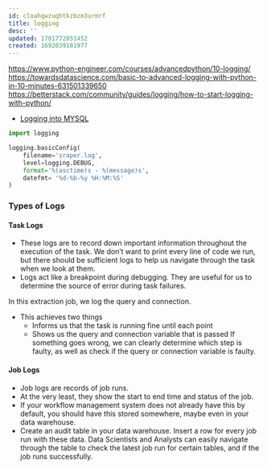 ```yaml
---
id: cloahqwzuqhtkzbzm3urmrf
title: logging
desc: ''
updated: 1701772051452
created: 1692039181977
---
```

https://www.python-engineer.com/courses/advancedpython/10-logging/
https://towardsdatascience.com/basic-to-advanced-logging-with-python-in-10-minutes-631501339650
<https://betterstack.com/community/guides/logging/how-to-start-logging-with-python/>

- [Logging into MYSQL](https://www.youtube.com/watch?v=9fnylVX8LU0)

```py
import logging

logging.basicConfig(
    filename='sraper.log', 
    level=logging.DEBUG, 
    format='%(asctime)s - %(message)s',
    datefmt= '%d-%b-%y %H:%M:%S'
) 

```

### Types of Logs

#### Task Logs

- These logs are to record down important information throughout the execution of the task. We don’t want to print every line of code we run, but there should be sufficient logs to help us navigate through the task when we look at them.
- Logs act like a breakpoint during debugging. They are useful for us to determine the source of error during task failures.

In this extraction job, we log the query and connection.

- This achieves two things
  - Informs us that the task is running fine until each point
  - Shows us the query and connection variable that is passed
If something goes wrong, we can clearly determine which step is faulty, as well as check if the query or connection variable is faulty.

#### Job Logs

- Job logs are records of job runs.
- At the very least, they show the start to end time and status of the job.
- If your workflow management system does not already have this by default, you should have this stored somewhere, maybe even in your data warehouse.
- Create an audit table in your data warehouse. Insert a row for every job run with these data. Data Scientists and Analysts can easily navigate through the table to check the latest job run for certain tables, and if the job runs successfully.
